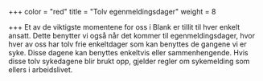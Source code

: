 +++
color = "red"
title = "Tolv egenmeldingsdager"
weight = 8

+++
Et av de viktigste momentene for oss i Blank er tillit til hver enkelt ansatt. Dette benytter vi også når det kommer til egenmeldingsdager, hvor hver av oss har tolv frie enkeltdager som kan benyttes de gangene vi er syke. Disse dagene kan benyttes enkeltvis eller sammenhengende. Hvis disse tolv sykedagene blir brukt opp, gjelder regler om sykemelding som ellers i arbeidslivet.
